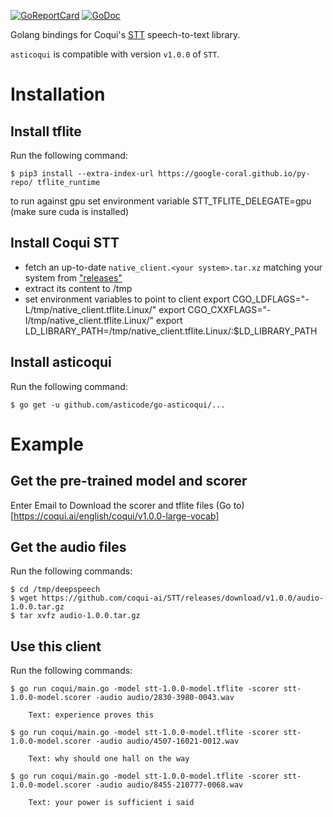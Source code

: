 [![GoReportCard](http://goreportcard.com/badge/github.com/asticode/go-asticoqui)](http://goreportcard.com/report/github.com/asticode/go-asticoqui)
[![GoDoc](https://godoc.org/github.com/asticode/go-asticoqui?status.svg)](https://godoc.org/github.com/asticode/go-asticoqui)

Golang bindings for Coqui's [STT](https://github.com/coqui-ai/STT) speech-to-text library.

`asticoqui` is compatible with version `v1.0.0` of `STT`.

# Installation  

## Install tflite

Run the following command:

    $ pip3 install --extra-index-url https://google-coral.github.io/py-repo/ tflite_runtime

to run against gpu set environment variable STT_TFLITE_DELEGATE=gpu (make sure cuda is installed)

## Install Coqui STT

- fetch an up-to-date `native_client.<your system>.tar.xz` matching your system from ["releases"](https://github.com/coqui-ai/STT/releases/tag/v1.0.0)
- extract its content to /tmp
- set environment variables to point to client
    export CGO_LDFLAGS="-L/tmp/native_client.tflite.Linux/"
    export CGO_CXXFLAGS="-I/tmp/native_client.tflite.Linux/"
    export LD_LIBRARY_PATH=/tmp/native_client.tflite.Linux/:$LD_LIBRARY_PATH

## Install asticoqui

Run the following command:

    $ go get -u github.com/asticode/go-asticoqui/...
    
# Example       
## Get the pre-trained model and scorer

Enter Email to Download the scorer and tflite files (Go to)[https://coqui.ai/english/coqui/v1.0.0-large-vocab]
    
## Get the audio files

Run the following commands: 

    $ cd /tmp/deepspeech
    $ wget https://github.com/coqui-ai/STT/releases/download/v1.0.0/audio-1.0.0.tar.gz
    $ tar xvfz audio-1.0.0.tar.gz
    
## Use this client

Run the following commands:

    $ go run coqui/main.go -model stt-1.0.0-model.tflite -scorer stt-1.0.0-model.scorer -audio audio/2830-3980-0043.wav
    
        Text: experience proves this
    
    $ go run coqui/main.go -model stt-1.0.0-model.tflite -scorer stt-1.0.0-model.scorer -audio audio/4507-16021-0012.wav
    
        Text: why should one hall on the way
        
    $ go run coqui/main.go -model stt-1.0.0-model.tflite -scorer stt-1.0.0-model.scorer -audio audio/8455-210777-0068.wav
    
        Text: your power is sufficient i said